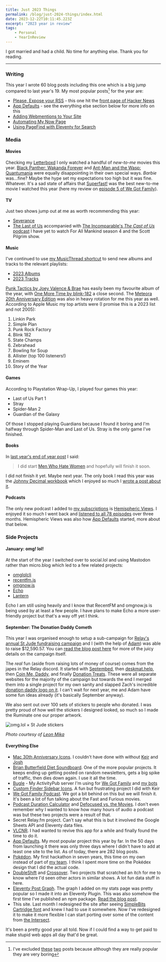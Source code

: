```yaml
---
title: Just 2023 Things
permalink: /blog/just-2024-things/index.html
date: 2023-12-22T10:11:45.223Z
excerpt: "2023 year in review"
tags:
    - Personal
    - YearInReview
---
```


I got married and had a child. No time for anything else. Thank you for reading.

---
### Writing

This year I wrote 60 blog posts including this one which is a big jump compared to last year's 19. My most popular posts[^1] for the year are:

- [Please, Expose your RSS](https://rknight.me/please-expose-your-rss/) - this one hit the [front page of Hacker News](https://news.ycombinator.com/item?id=38595855)
- [App Defaults](https://rknight.me/app-defaults/) - see the everything else section below for more info on this
- [Adding Webmentions to Your Site](https://rknight.me//adding-webmentions-to-your-site/)
- [Automating My Now Page](https://rknight.me//automating-my-now-page/)
- [Using PageFind with Eleventy for Search](https://rknight.me/using-pagefind-with-eleventy-for-search/)
### Media

#### Movies

Checking my [Letterboxd](https://letterboxd.com/rknightuk) I only watched a handful of _new-to-me_ movies this year. [Black Panther: Wakanda Forever](https://www.imdb.com/title/tt9114286/) and [Ant-Man and the Wasp: Quantumania](https://www.imdb.com/title/tt10954600/) were equally disappointing in their own special ways. _Barbie_ was...fine? Maybe the hype set my expectations too high but it was fine. Whatever. It's a sad state of affairs that [Superfast!](https://www.imdb.com/title/tt2933474/) was the best new-to-me movie I watched this year (here my review on [episode 5 of We Got Family](https://wegot.family/5/)).
#### TV

Just two shows jump out at me as worth recommending this year:

- [Severance](https://www.imdb.com/title/tt11280740/)
- [The Last of Us](https://www.imdb.com/title/tt3581920/) accompanied with [The Incomparable's _The Cast of Us_ podcast](https://www.theincomparable.com/tcou/)
I have yet to watch For All Mankind season 4 and the Scott Pilgrim show.
#### Music

I've continued to use [my MusicThread shortcut](https://rknight.me/add-to-musicthread-shortcut/) to send new albums and tracks to the relevant playlists:

- [2023 Albums](https://musicthread.app/thread/2L6LZz60026Onq3waGuwt7WdJ5x)
- [2023 Tracks](https://musicthread.app/thread/2L6IuBPKCCo7fsA8SFyXZLirH5W)

[Punk Tactics by Joey Valence & Brae](https://musicthread.app/link/2VIGOGRMFyCta6smxRY0H5jKPQq) has easily been my favourite album of the year, with [One More Time by blink-182](https://musicthread.app/link/2X1GTScJIyLzJugjczig4sWFn66) a close second. The [Meteora 20th Anniversary Edition](https://musicthread.app/link/2YgZCdX5aTVecEnkxXiVFpnTRaI?share_prompt=1) was also in heavy rotation for me this year as well. According to Apple Music my top artists were (I promise this is a 2023 list and not 2005):

1. Linkin Park
2. Simple Plan
3. Punk Rock Factory
4. Blink 182
5. State Champs
6. Zebrahead
7. Bowling for Soup
8. Allister (top 100 listeners!)
9. Eminem
10. Story of the Year
#### Games

According to Playstation Wrap-Up, I played four games this year:

- Last of Us Part 1
- Stray
- Spider-Man 2
- Guardian of the Galaxy

Of those I stopped playing Guardians because I found it boring and I'm halfway through Spider-Man and Last of Us. Stray is the only game I've finished.
#### Books

In [last year's end of year post](https://rknight.me/just-2022-things/) I said:

> I did start [Men Who Hate Women](https://micro.blog/books/9781728236254) and hopefully will finish it soon.

I did not finish it yet. Maybe next year. The only book I read this year was the [Johnny Decimal workbook](https://johnnydecimal.com/10-19-concepts/14-build-your-system/14.02-the-decimal-workbook/) which I enjoyed so much I [wrote a post about it](https://rknight.me/using-the-johnny-decimal-system/).

#### Podcasts

The only new podcast I added to [my subscriptions](https://rknight.me/podcasts/roll/) is [Hemispheric Views](https://hemisphericviews.com/). I enjoyed it so much I went back and [listened to all 78 episodes](https://rknight.me/three-years-of-hemispheric-views-feedback/) over three months. Hemispheric Views was also how [App Defaults](https://defaults.rknight.me/) started, more about that below.
### Side Projects

#### January: omg! lol!

At the start of the year I switched over to social.lol and using Mastodon rather than micro.blog which led to a few related projects:

- [omglolcli](https://github.com/rknightuk/omglolcli)
- [recentfm.js](https://recentfm.rknight.me/)
- [omgnow.js](https://omgnow.rknight.me/)
- [Echo](https://echo.rknight.me/)
- [Lantern](https://lantern.rknight.me/)

Echo I am still using heavily and I know that RecentFM and omgnow.js is being used by at least a few people. I have plans to make Echo a more user-friendly project but that's a way off yet I think.
#### September: The Donation Daddy Cometh

This year I was organised enough to setup a sub-campaign for [Relay's annual St Jude fundraising campaign](https://relay.experience.stjude.org) and I (with the help of [Adam](https://neatnik.net)) was able to raise $12,590.57. You can [read the blog post here](/st-jude-2023-final-numbers/) for more of the juicy details on the campaign itself.

The _real_ fun (aside from raising lots of money of course) comes from the japes in the Relay discord. It started with [Septembed](http://septembed.rknight.me), then [deskmat.help](https://deskmat.help), then [Coin Me, Daddy](https://coinme.dad/dy), and finally [Donation Treats](https://donationtreats.rknight.me). These were all separate websites for the majority of the campaign but towards the end I merged them into a single project for my own sanity and slapped Zach's incredible [donation daddy logo on it](https://donationdaddy.rknight.me). I can't wait for next year, me and Adam have some fun ideas already (it's basically September anyway).

We also sent out over 100 sets of stickers to people who donated. I was pretty proud of how well the stickers I designed looked, so much so I made the Ruminate one our proper artwork.

![omg.lol × St Jude stickers](https://cdn.rknight.me/site/omg-lol-st-jude-stickers.jpg)

_Photo courtesy of [Leon Mika](https://lmika.org/)_
#### Everything Else

- [Mac 30th Anniversary Icons](https://rknightuk.github.io/mac-30-font-svg/). I couldn't have done with without [Keir](https://keiransell.com/) and [Josh](https://calvetti.me/)
- [Brian Butterfield Diet Soundboard](https://treatday.rknight.me/). One of the more popular projects. It keeps ending up getting posted on random newsletters, gets a big spike of traffic, then dies down again. I use it all the time.
- [Bugle](https://bugle.lol/) - My ActivityPub server I'm using for [We Got Family](https://bugle.lol/@wegotfamily) and [my bots](https://knightbot.rknight.me)
- [Custom Finder Sidebar Icons](https://github.com/rknightuk/custom-finder-sidebar-icons). A fun but frustrating project I did with Keir
- [We Got Family Podcast](https://wegot.family/). We got a bit behind on this but we will finish it. It's been a lot of fun talking about the Fast and Furious movies.
- [Podcast Duration Calculator](https://podduration.rknight.me/) and [Defocused vs. the Movies](https://defocused-vs-the-movies.netlify.app/). I don't even remember why I wanted to know how many hours of audio a podcast was but these two projects were a result of that. 
- Secret Relay.fm project. Can't say what this is but it involved the Google Sheets API and Eleventy data files.
- [VLCNR](https://vlcnr.rknight.me/). I had wanted to revive this app for a while and finally found the time to do it. 
- [App Defaults](https://defaults.rknight.me/). My most popular project this year by far. In the 50 days from launching it there was only three days where I didn't have to add at least one site to the list. As of today, there are 282 blog posts.
- [Pokédon](https://pokedon.rknight.me/). My first hackathon in seven years, this time on my own instead of part of [my team](https://devsdodesign). I think I spent more time on the Pokédex design that I did the actual code.
- [DoubleShift](https://doubleshift.rknight.me) and [Crossover](https://crossover.rknight.me). Two projects that scratched an itch for me to know where I'd seen other actors in similar shows. A lot fun data stuff in here.
- [Eleventy Post Graph](https://postgraph.rknight.me/). The graph I added on my stats page was pretty popular so I made it into an Eleventy Plugin. This was also somehow the first time I've published an npm package. [Read the blog post](https://rknight.me/eleventy-post-graph-plugin/).
- This site. Last month I redesigned the site after seeing [SimpleBits Cartridge font](https://simplebits.shop/products/cartridge) and knew I had to use it somewhere. Now I've redesigned it to make it more flexible I can start porting over some of the content from [the Intersect](https://intersect.rknight.me).

It's been a pretty good year all told. Now if I could find a way to get paid to make stupid web apps all day that'd be great.

[^1]: I've excluded [these](https://rknight.me/convert-spotify-facebook-to-email-login/) [two](https://rknight.me/create-a-blank-no-header-markdown-table/) posts because although they are really popular they are very boring
